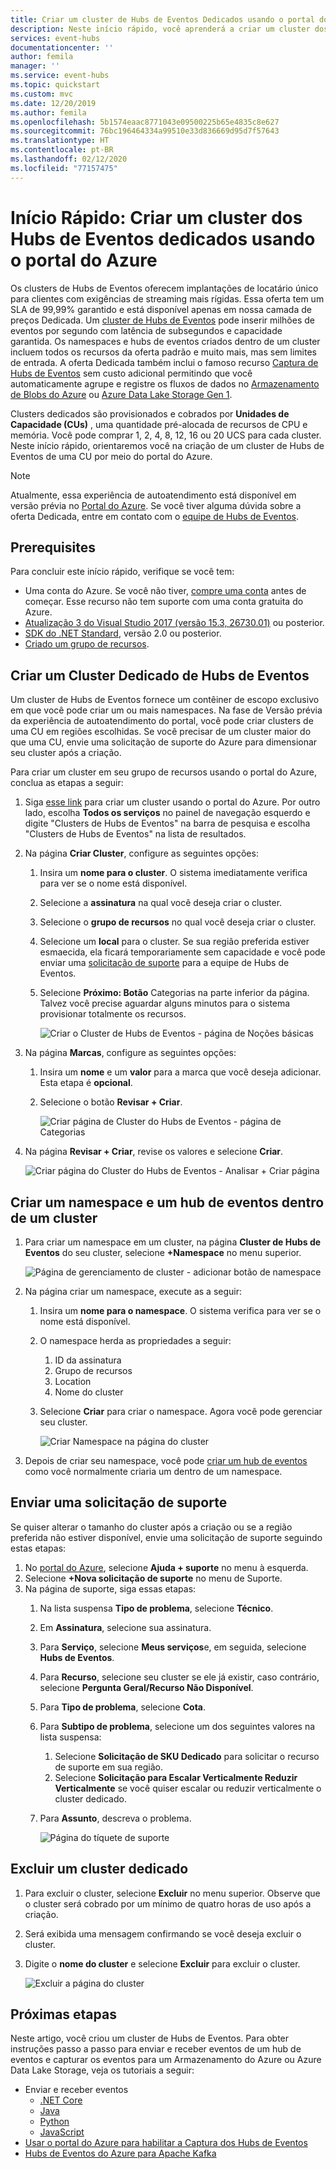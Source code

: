 ```yaml
---
title: Criar um cluster de Hubs de Eventos Dedicados usando o portal do Azure
description: Neste início rápido, você aprenderá a criar um cluster dos Hubs de Eventos do Azure usando o portal do Azure.
services: event-hubs
documentationcenter: ''
author: femila
manager: ''
ms.service: event-hubs
ms.topic: quickstart
ms.custom: mvc
ms.date: 12/20/2019
ms.author: femila
ms.openlocfilehash: 5b1574eaac8771043e09500225b65e4835c8e627
ms.sourcegitcommit: 76bc196464334a99510e33d836669d95d7f57643
ms.translationtype: HT
ms.contentlocale: pt-BR
ms.lasthandoff: 02/12/2020
ms.locfileid: "77157475"
---
```

# <a name="quickstart-create-a-dedicated-event-hubs-cluster-using-azure-portal"></a>Início Rápido: Criar um cluster dos Hubs de Eventos dedicados usando o portal do Azure 
Os clusters de Hubs de Eventos oferecem implantações de locatário único para clientes com exigências de streaming mais rígidas. Essa oferta tem um SLA de 99,99% garantido e está disponível apenas em nossa camada de preços Dedicada. Um [cluster de Hubs de Eventos](event-hubs-dedicated-overview.md) pode inserir milhões de eventos por segundo com latência de subsegundos e capacidade garantida. Os namespaces e hubs de eventos criados dentro de um cluster incluem todos os recursos da oferta padrão e muito mais, mas sem limites de entrada. A oferta Dedicada também inclui o famoso recurso [Captura de Hubs de Eventos](event-hubs-capture-overview.md) sem custo adicional permitindo que você automaticamente agrupe e registre os fluxos de dados no [Armazenamento de Blobs do Azure](../storage/blobs/storage-blobs-introduction.md) ou [Azure Data Lake Storage Gen 1](../data-lake-store/data-lake-store-overview.md).

Clusters dedicados são provisionados e cobrados por **Unidades de Capacidade (CUs)** , uma quantidade pré-alocada de recursos de CPU e memória. Você pode comprar 1, 2, 4, 8, 12, 16 ou 20 UCS para cada cluster. Neste início rápido, orientaremos você na criação de um cluster de Hubs de Eventos de uma CU por meio do portal do Azure.

> [!NOTE]
> Atualmente, essa experiência de autoatendimento está disponível em versão prévia no [Portal do Azure](https://aka.ms/eventhubsclusterquickstart). Se você tiver alguma dúvida sobre a oferta Dedicada, entre em contato com o [equipe de Hubs de Eventos](mailto:askeventhubs@microsoft.com).


## <a name="prerequisites"></a>Prerequisites
Para concluir este início rápido, verifique se você tem:

- Uma conta do Azure. Se você não tiver, [compre uma conta](https://azure.microsoft.com/pricing/purchase-options/pay-as-you-go/) antes de começar. Esse recurso não tem suporte com uma conta gratuita do Azure. 
- [Atualização 3 do Visual Studio 2017 (versão 15.3, 26730.01)](https://visualstudio.microsoft.com/vs/) ou posterior.
- [SDK do .NET Standard](https://dotnet.microsoft.com/download), versão 2.0 ou posterior.
- [Criado um grupo de recursos](../event-hubs/event-hubs-create.md#create-a-resource-group).

## <a name="create-an-event-hubs-dedicated-cluster"></a>Criar um Cluster Dedicado de Hubs de Eventos
Um cluster de Hubs de Eventos fornece um contêiner de escopo exclusivo em que você pode criar um ou mais namespaces. Na fase de Versão prévia da experiência de autoatendimento do portal, você pode criar clusters de uma CU em regiões escolhidas. Se você precisar de um cluster maior do que uma CU, envie uma solicitação de suporte do Azure para dimensionar seu cluster após a criação.

Para criar um cluster em seu grupo de recursos usando o portal do Azure, conclua as etapas a seguir:

1. Siga [esse link](https://aka.ms/eventhubsclusterquickstart) para criar um cluster usando o portal do Azure. Por outro lado, escolha **Todos os serviços** no painel de navegação esquerdo e digite "Clusters de Hubs de Eventos" na barra de pesquisa e escolha "Clusters de Hubs de Eventos" na lista de resultados.
2. Na página **Criar Cluster**, configure as seguintes opções:
    1. Insira um **nome para o cluster**. O sistema imediatamente verifica para ver se o nome está disponível.
    2. Selecione a **assinatura** na qual você deseja criar o cluster.
    3. Selecione o **grupo de recursos** no qual você deseja criar o cluster.
    4. Selecione um **local** para o cluster. Se sua região preferida estiver esmaecida, ela ficará temporariamente sem capacidade e você pode enviar uma [solicitação de suporte](#submit-a-support-request) para a equipe de Hubs de Eventos.
    5. Selecione **Próximo: Botão** Categorias na parte inferior da página. Talvez você precise aguardar alguns minutos para o sistema provisionar totalmente os recursos.

        ![Criar o Cluster de Hubs de Eventos - página de Noções básicas](./media/event-hubs-dedicated-cluster-create-portal/create-event-hubs-clusters-basics-page.png)
3. Na página **Marcas**, configure as seguintes opções:
    1. Insira um **nome** e um **valor** para a marca que você deseja adicionar. Esta etapa é **opcional**.  
    2. Selecione o botão **Revisar + Criar**.

        ![Criar página de Cluster do Hubs de Eventos - página de Categorias](./media/event-hubs-dedicated-cluster-create-portal/create-event-hubs-clusters-tags-page.png)
4. Na página **Revisar + Criar**, revise os valores e selecione **Criar**. 

    ![Criar página do Cluster do Hubs de Eventos - Analisar + Criar página](./media/event-hubs-dedicated-cluster-create-portal/create-event-hubs-clusters-review-create-page.png)

## <a name="create-a-namespace-and-event-hub-within-a-cluster"></a>Criar um namespace e um hub de eventos dentro de um cluster

1. Para criar um namespace em um cluster, na página **Cluster de Hubs de Eventos** do seu cluster, selecione  **+Namespace** no menu superior.

    ![Página de gerenciamento de cluster - adicionar botão de namespace](./media/event-hubs-dedicated-cluster-create-portal/cluster-management-page-add-namespace-button.png)
2. Na página criar um namespace, execute as a seguir:
    1. Insira um **nome para o namespace**.  O sistema verifica para ver se o nome está disponível.
    2. O namespace herda as propriedades a seguir:
        1. ID da assinatura
        2. Grupo de recursos
        3. Location
        4. Nome do cluster
    3. Selecione **Criar** para criar o namespace. Agora você pode gerenciar seu cluster.  

        ![Criar Namespace na página do cluster](./media/event-hubs-dedicated-cluster-create-portal/create-namespace-cluster-page.png)
3. Depois de criar seu namespace, você pode [criar um hub de eventos](event-hubs-create.md#create-an-event-hub) como você normalmente criaria um dentro de um namespace. 


## <a name="submit-a-support-request"></a>Enviar uma solicitação de suporte

Se quiser alterar o tamanho do cluster após a criação ou se a região preferida não estiver disponível, envie uma solicitação de suporte seguindo estas etapas:

1. No [portal do Azure](https://portal.azure.com), selecione **Ajuda + suporte** no menu à esquerda.
2. Selecione  **+Nova solicitação de suporte** no menu de Suporte.
3. Na página de suporte, siga essas etapas:
    1. Na lista suspensa **Tipo de problema**, selecione **Técnico**.
    2. Em **Assinatura**, selecione sua assinatura.
    3. Para **Serviço**, selecione **Meus serviços**e, em seguida, selecione **Hubs de Eventos**.
    4. Para **Recurso**, selecione seu cluster se ele já existir, caso contrário, selecione **Pergunta Geral/Recurso Não Disponível**.
    5. Para **Tipo de problema**, selecione **Cota**.
    6. Para **Subtipo de problema**, selecione um dos seguintes valores na lista suspensa:
        1. Selecione **Solicitação de SKU Dedicado** para solicitar o recurso de suporte em sua região.
        2. Selecione **Solicitação para Escalar Verticalmente Reduzir Verticalmente** se você quiser escalar ou reduzir verticalmente o cluster dedicado. 
    7. Para **Assunto**, descreva o problema.

        ![Página do tíquete de suporte](./media/event-hubs-dedicated-cluster-create-portal/support-ticket.png)

 ## <a name="delete-a-dedicated-cluster"></a>Excluir um cluster dedicado
 
1. Para excluir o cluster, selecione **Excluir** no menu superior. Observe que o cluster será cobrado por um mínimo de quatro horas de uso após a criação. 
2. Será exibida uma mensagem confirmando se você deseja excluir o cluster.
3. Digite o **nome do cluster** e selecione **Excluir** para excluir o cluster.

    ![Excluir a página do cluster](./media/event-hubs-dedicated-cluster-create-portal/delete-cluster-page.png)


## <a name="next-steps"></a>Próximas etapas
Neste artigo, você criou um cluster de Hubs de Eventos. Para obter instruções passo a passo para enviar e receber eventos de um hub de eventos e capturar os eventos para um Armazenamento do Azure ou Azure Data Lake Storage, veja os tutoriais a seguir:

- Enviar e receber eventos 
    - [.NET Core](get-started-dotnet-standard-send-v2.md)
    - [Java](get-started-java-send-v2.md)
    - [Python](get-started-python-send-v2.md)
    - [JavaScript](get-started-java-send-v2.md)
- [Usar o portal do Azure para habilitar a Captura dos Hubs de Eventos](event-hubs-capture-enable-through-portal.md)
- [Hubs de Eventos do Azure para Apache Kafka](event-hubs-for-kafka-ecosystem-overview.md)
